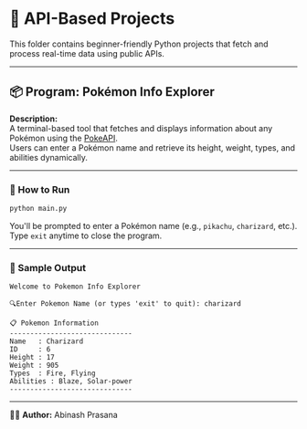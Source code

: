 # 🔗 API-Based Projects

This folder contains beginner-friendly Python projects that fetch and process real-time data using public APIs.

---

## 📦 Program: Pokémon Info Explorer

**Description:**  
A terminal-based tool that fetches and displays information about any Pokémon using the [PokeAPI](https://pokeapi.co/).  
Users can enter a Pokémon name and retrieve its height, weight, types, and abilities dynamically.

---

### 🚀 How to Run

```bash
python main.py
```

You'll be prompted to enter a Pokémon name (e.g., `pikachu`, `charizard`, etc.).  
Type `exit` anytime to close the program.

---

### 🧪 Sample Output

```
Welcome to Pokemon Info Explorer

🔍Enter Pokemon Name (or types 'exit' to quit): charizard

📋 Pokemon Information
------------------------------
Name   : Charizard
ID     : 6
Height : 17
Weight : 905
Types  : Fire, Flying
Abilities : Blaze, Solar-power
------------------------------
```

---

👨‍💻 **Author:** Abinash Prasana